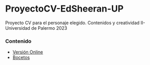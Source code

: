 # ProyectoCV-EdSheeran-UP
Proyecto CV para el personaje elegido. Contenidos y creatividad II- Universidad de Palermo 2023

### Contenido
- <a href='https://fernandalagiglia.github.io/ProyectoCV-EdSheeran-UP/' target="_blank"> Versión Online </a> <br>
- <a href='https://www.figma.com/proto/JnHo3wq5tpXwGy6RFBdmhN/Landing-Page?node-id=101-1199&scaling=scale-down' target="_blank">Bocetos </a>
